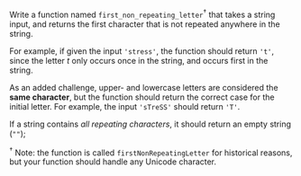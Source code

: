 <p>Write a function named <code>first_non_repeating_letter</code><sup>†</sup> that takes a string input, and returns the first character that is not repeated anywhere in the string.</p>
<p>For example, if given the input <code>'stress'</code>, the function should return <code>'t'</code>, since the letter <em>t</em> only occurs once in the string, and occurs first in the string.</p>
<p>As an added challenge, upper- and lowercase letters are considered the <strong>same character</strong>, but the function should return the correct case for the initial letter.  For example, the input <code>'sTreSS'</code> should return <code>'T'</code>.</p>
<p>If a string contains <em>all repeating characters</em>, it should return an empty string (<code>""</code>);</p>
<p><sup>†</sup> Note: the function is called <code>firstNonRepeatingLetter</code> for historical reasons, but your function should handle any Unicode character.</p>
